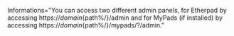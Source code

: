 Informations="You can access two different admin panels, for Etherpad by accessing https://$domain${path%/}/admin and for MyPads (if installed) by accessing https://$domain${path%/}/mypads/?/admin."
